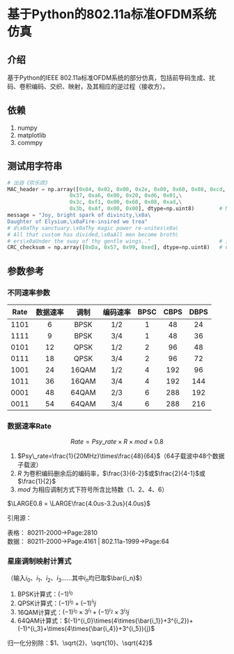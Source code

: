 # 基于Python的802.11a标准OFDM系统仿真

## 介绍
基于Python的IEEE 802.11a标准OFDM系统的部分仿真，包括前导码生成、扰码、卷积编码、交织、映射，及其相应的逆过程（接收方）。

## 依赖

1. numpy
2. matplotlib
3. commpy

## 测试用字符串

```python
# 出自《欢乐颂》
MAC_header = np.array([0x04, 0x02, 0x00, 0x2e, 0x00, 0x60, 0x08, 0xcd,
                    0x37, 0xa6, 0x00, 0x20, 0xd6, 0x01,\
                    0x3c, 0xf1, 0x00, 0x60, 0x08, 0xad,\
                    0x3b, 0xAf, 0x00, 0x00], dtype=np.uint8)        # MAC报头（例子）
message = "Joy, bright spark of divinity,\x0a\
Daughter of Elysium,\x0aFire-insired we trea"
# d\x0aThy sanctuary.\x0aThy magic power re-unites\x0a\
# All that custom has divided,\x0aAll men become broth\
# ers\x0aUnder the sway of thy gentle wings.."                      # 消息
CRC_checksum = np.array([0xDa, 0x57, 0x99, 0xed], dtype=np.uint8)   # CRC校验和（例子）
```

## 参数参考

### 不同速率参数

|Rate   |数据速率   |调制   |编码速率   |BPSC   |CBPS   |DBPS   |
|:-:    |:-:        |:-:    |:-:        |:-:    |:-:    |:-:    |
|1101   |6          |BPSK   |1/2        |1      |48     |24     |
|1111   |9          |BPSK   |3/4        |1      |48     |36     |
|0101   |12         |QPSK   |1/2        |2      |96     |48     |
|0111   |18         |QPSK   |3/4        |2      |96     |72     |
|1001   |24         |16QAM  |1/2        |4      |192    |96     |
|1011   |36         |16QAM  |3/4        |4      |192    |144    |
|0001   |48         |64QAM  |2/3        |6      |288    |192    |
|0011   |54         |64QAM  |3/4        |6      |288    |216    |

### 数据速率Rate

$$
Rate=Psy\_rate\times{R}\times{mod}\times0.8
$$

1. $Psy\_rate=\frac{1}{20MHz}\times\frac{48}{64}$（64子载波中48个数据子载波）
2. $R$ 为卷积编码删余后的编码率，$\frac{3}{6-2}$或$\frac{2}{4-1}$或$\frac{1}{2}$
3. $mod$ 为相应调制方式下符号所含比特数（1、2、4、6）

$\LARGE0.8 = \LARGE\frac{4.0us-3.2us}{4.0us}$

引用源：

表格：  80211-2000->Page:2810  
数据：  80211-2000->Page:4161 | 802.11a-1999->Page:64

### 星座调制映射计算式

（输入$i_0、i_1、i_2、i_3$……其中$i_n$均已取$\bar{i_n}$）

1. BPSK计算式：$(-1)^{i_0}$
2. QPSK计算式：$(-1)^{i_0}+(-1)^{i_1}{j}$
3. 16QAM计算式：$(-1)^{i_0}\times3^{i_1} + (-1)^{i_2}\times3^{i_3}{j}$
4. 64QAM计算式：$(-1)^{i_0}\times(4\times{\bar{i_1}}+3^{i_2})+(-1)^{i_3}+\times(4\times{\bar{i_4}}+3^{i_5}){j}$

归一化分别除：$1、\sqrt{2}、\sqrt{10}、\sqrt{42}$
